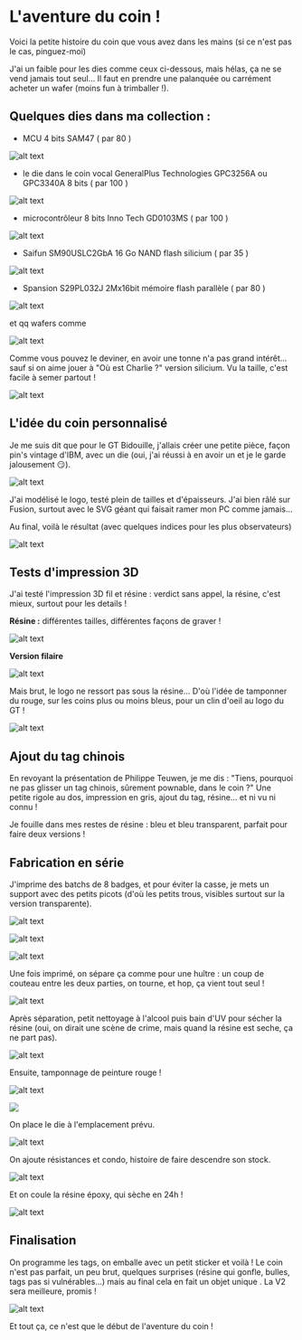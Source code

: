 # L'aventure du coin ! 

Voici la petite histoire du coin que vous avez dans les mains (si ce n'est pas le cas, pinguez-moi)

J'ai un faible pour les dies comme ceux ci-dessous, mais hélas, ça ne se vend jamais tout seul... Il faut en prendre une palanquée ou carrément acheter un wafer (moins fun à trimballer !).

## Quelques dies dans ma collection : 

- MCU 4 bits SAM47  ( par 80 )

![alt text](photo/s-l1600.jpg)

- le die dans le coin vocal GeneralPlus Technologies GPC3256A ou GPC3340A 8 bits ( par 100 )

![alt text](photo/s-l1600-1.jpg)

-  microcontrôleur 8 bits Inno Tech GD0103MS ( par 100 )

![alt text](photo/s-l1600-2.jpg)

- Saifun SM90USLC2GbA 16 Go NAND flash silicium ( par 35 )

![alt text](photo/s-l1600-3.jpg)

- Spansion S29PL032J 2Mx16bit mémoire flash parallèle ( par 80 )

![alt text](photo/s-l1600-4.jpg)

et qq wafers comme 

![alt text](photo/image.png)

Comme vous pouvez le deviner, en avoir une tonne n'a pas grand intérêt... sauf si on aime jouer à "Où est Charlie ?" version silicium. Vu la taille, c'est facile à semer partout !

![alt text](photo/s-l1600-5.jpg)

## L'idée du coin personnalisé

Je me suis dit que pour le GT Bidouille, j'allais créer une petite pièce, façon pin's vintage d'IBM, avec un die (oui, j'ai réussi à en avoir un et je le garde jalousement 😏).

![alt text](photo/image-1.png) 

J'ai modélisé le logo, testé plein de tailles et d'épaisseurs. J'ai bien râlé sur Fusion, surtout avec le SVG géant qui faisait ramer mon PC comme jamais...

Au final, voilà le résultat (avec quelques indices pour les plus observateurs)

![alt text](photo/image-2.png)

## Tests d'impression 3D

J'ai testé l'impression 3D fil et résine : verdict sans appel, la résine, c'est mieux, surtout pour les details !

**Résine :** différentes tailles, différentes façons de graver !

![alt text](photo/IMG_20250914_174426_107.jpg)

**Version filaire**

![alt text](photo/IMG_20250914_174457_297.jpg)


Mais brut, le logo ne ressort pas sous la résine... D'où l'idée de tamponner du rouge, sur les coins plus ou moins bleus, pour un clin d'oeil au logo du GT ! 

![alt text](photo/image-3.png)

## Ajout du tag chinois

En revoyant la présentation de Philippe Teuwen, je me dis : "Tiens, pourquoi ne pas glisser un tag chinois, sûrement pownable, dans le coin ?" Une petite rigole au dos, impression en gris, ajout du tag, résine... et ni vu ni connu !

Je fouille dans mes restes de résine : bleu et bleu transparent, parfait pour faire deux versions  !

## Fabrication en série

J'imprime des batchs de 8 badges, et pour éviter la casse, je mets un support avec des petits picots (d'où les petits trous, visibles surtout sur la version transparente).

![alt text](photo/IMG_20250913_165458_855.jpg)

![alt text](photo/IMG_20250913_165813_095.jpg)

![alt text](photo/IMG_20250913_170109_364.jpg)

Une fois imprimé, on sépare ça comme pour une huître : un coup de couteau entre les deux parties, on tourne, et hop, ça vient tout seul !

![alt text](photo/IMG_20250913_170227_804.jpg)

Après séparation, petit nettoyage à l'alcool puis bain d'UV pour sécher la résine (oui, on dirait une scène de crime, mais quand la résine est seche, ça ne part pas).

![alt text](photo/IMG_20250913_170915_733.jpg)

Ensuite, tamponnage de peinture rouge !

![alt text](photo/IMG_20250913_221825_189.jpg)

![ ](photo/IMG_20250913_222927_322.jpg)

On place le die à l'emplacement prévu.

![alt text](photo/IMG_20250913_234639_238.jpg)

On ajoute résistances et condo, histoire de faire descendre son stock.

![alt text](photo/IMG_20250913_235328_076.jpg)

Et on coule la résine époxy, qui sèche en 24h !

![alt text](photo/IMG_20250914_001509_784.jpg)

## Finalisation

On programme les tags, on emballe avec un petit sticker et voilà ! Le coin n'est pas parfait, un peu brut, quelques surprises (résine qui gonfle, bulles, tags pas si vulnérables...) mais au final cela en fait un objet unique . La V2 sera meilleure, promis !

![alt text](photo/IMG_20250907_090606_225.jpg)

Et tout ça, ce n'est que le début de l'aventure du coin ! 


